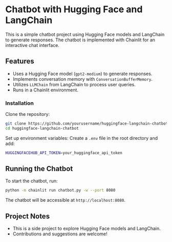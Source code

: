 # Chatbot with Hugging Face and LangChain

This is a simple chatbot project using Hugging Face models and LangChain to generate responses. The chatbot is implemented with Chainlit for an interactive chat interface.

## Features
- Uses a Hugging Face model (`gpt2-medium`) to generate responses.
- Implements conversation memory with `ConversationBufferMemory`.
- Utilizes `LLMChain` from LangChain to process user queries.
- Runs in a Chainlit environment.

### Installation

  Clone the repository:
   ```sh
   git clone https://github.com/yourusername/huggingface-langchain-chatbot.git
   cd huggingface-langchain-chatbot
   ```
  Set up environment variables:
   Create a `.env` file in the root directory and add:
   ```sh
   HUGGINGFACEHUB_API_TOKEN=your_huggingface_api_token
   ```

## Running the Chatbot
To start the chatbot, run:
```sh
python -m chainlit run chatbot.py -w --port 8080
```
The chatbot will be accessible at `http://localhost:8080`.

## Project Notes
- This is a side project to explore Hugging Face models and LangChain.
- Contributions and suggestions are welcome!


